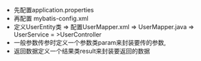 * 先配置application.properties
* 再配置 mybatis-config.xml
* 定义UserEntity类 => 配置UserMapper.xml => UserMapper.java => UserService = >UserController
* 一般参数传参时定义一个参数类param来封装要传的参数,
* 返回数据定义一个结果类result来封装要返回的数据
    

